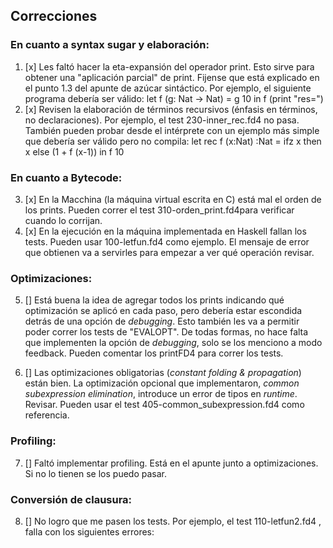 ## Correcciones

### En cuanto a syntax sugar y elaboración:

1. [x]    Les faltó hacer la eta-expansión del operador print. Esto sirve para obtener una "aplicación parcial" de print. Fijense que está explicado en el punto 1.3 del apunte de azúcar sintáctico. Por ejemplo, el siguiente programa debería ser válido: let f (g: Nat -> Nat) = g 10 in f (print "res=")
2. [x]    Revisen la elaboración de términos recursivos (énfasis en términos, no declaraciones). Por ejemplo, el test 230-inner_rec.fd4 no pasa. También pueden probar desde el intérprete con un ejemplo más simple que debería ser válido pero no compila: let rec f (x:Nat) :Nat = ifz x then x else (1 + f (x-1)) in f 10

### En cuanto a Bytecode:

3. [x]    En la Macchina (la máquina virtual escrita en C) está mal el orden de los prints. Pueden correr el test 310-orden_print.fd4para verificar cuando lo corrijan.
4. [x]    En la ejecución en la máquina implementada en Haskell fallan los tests. Pueden usar 100-letfun.fd4 como ejemplo. El
    mensaje de error que obtienen va a servirles para empezar a ver qué operación revisar.

### Optimizaciones:

5. []    Está buena la idea de agregar todos los prints indicando qué optimización se aplicó en cada paso, pero debería estar
    escondida detrás de una opción de _debugging_. Esto también les va a permitir poder correr los tests de "EVALOPT". De
    todas formas, no hace falta que implementen la opción de _debugging_, solo se los menciono a modo feedback. Pueden
    comentar los printFD4 para correr los tests.

6. []    Las optimizaciones obligatorias (_constant folding & propagation_) están bien. La optimización opcional que
    implementaron, _common subexpression elimination_, introduce un error de tipos en _runtime_. Revisar. Pueden usar
    el test 405-common_subexpression.fd4 como referencia.

### Profiling:

7. []    Faltó implementar profiling. Está en el apunte junto a optimizaciones. Si no lo tienen se los puedo pasar.

### Conversión de clausura:

8. []    No logro que me pasen los tests. Por ejemplo, el test 110-letfun2.fd4 , falla con los siguientes errores:
